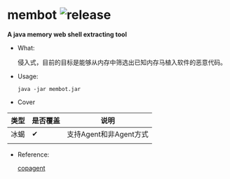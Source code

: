 # membot ![release](https://img.shields.io/badge/version-0.1-orange.svg)

**A java memory web shell extracting tool**

- What:

  侵入式，目前的目标是能够从内存中筛选出已知内存马植入软件的恶意代码。

- Usage:

  ```
  java -jar membot.jar
  ```

- Cover

| 类型 | 是否覆盖 | 说明               |
|----|------|------------------|
| 冰蝎 |   ✔   | 支持Agent和非Agent方式 |
|    |      |                  |


- Reference:

  [copagent](https://github.com/LandGrey/copagent)